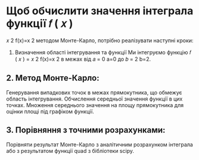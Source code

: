 
Щоб обчислити значення інтеграла функції 
𝑓
(
𝑥
)
=
𝑥
2
f(x)=x 
2
  методом Монте-Карло, потрібно реалізувати наступні кроки:

 1. Визначення області інтегрування та функції
Ми інтегруємо функцію 
𝑓
(
𝑥
)
=
𝑥
2
f(x)=x 
2
  в межах від 
𝑎
=
0
a=0 до 
𝑏
=
2
b=2.

## 2. Метод Монте-Карло:

Генерування випадкових точок в межах прямокутника, що обмежує область інтегрування.
Обчислення середньої значення функції в цих точках.
Множення середнього значення на площу прямокутника для оцінки площі під графіком функції.
## 3. Порівняння з точними розрахунками:
Порівняти результат Монте-Карло з аналітичним розрахунком інтеграла або з результатом функції quad з бібліотеки scipy.
